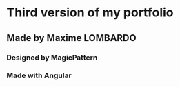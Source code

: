 # Third version of my portfolio

## Made by Maxime LOMBARDO

### Designed by MagicPattern

### Made with Angular
